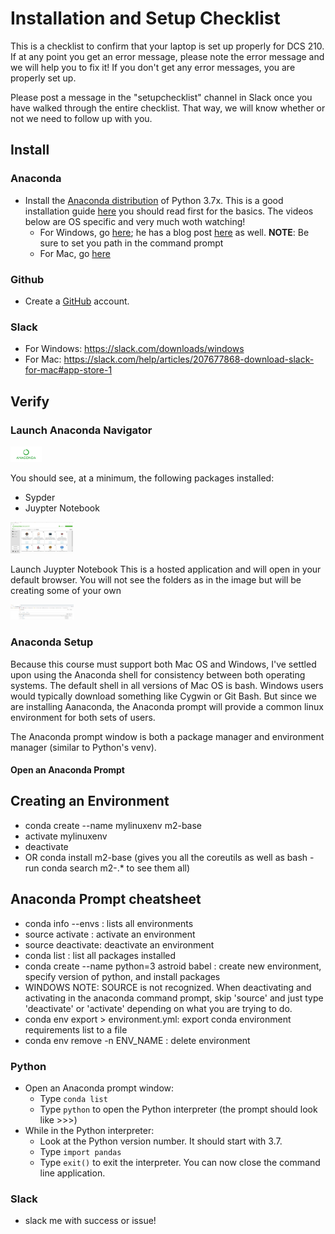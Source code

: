 # Installation and Setup Checklist

This is a checklist to confirm that your laptop is set up properly for DCS 210. If at any point you get an error message, please note the error message and we will help you to fix it! 
If you don't get any error messages, you are properly set up.

Please post a message in the "setupchecklist" channel in Slack once you have walked through the entire checklist. That way, we will know whether or not we need to follow up with you.

## Install

### Anaconda
* Install the [Anaconda distribution](http://continuum.io/downloads) of Python 3.7x. This is a good installation guide [here](https://www.datacamp.com/community/tutorials/installing-anaconda-windows) 
you should read first for the basics. The videos below are OS specific and very much woth watching!
	* For Windows, go [here](https://www.youtube.com/watch?v=dgjEUcccRwM); he has a blog post [here](https://medium.com/@GalarnykMichael/install-python-on-windows-anaconda-c63c7c3d1444) as well.
	__NOTE__: Be sure to set you path in the command prompt
	* For Mac, go [here](https://www.youtube.com/watch?v=YJC6ldI3hWk)

### Github

* Create a [GitHub](https://github.com/) account.

### Slack
* For Windows: https://slack.com/downloads/windows
* For Mac: https://slack.com/help/articles/207677868-download-slack-for-mac#app-store-1


## Verify

### Launch Anaconda Navigator  
<img src="../images/anaconda.png" width = "10%">
	
You should see, at a minimum, the following packages installed:
* Sypder
* Juypter Notebook

<img src="../images/anacondaNavigator.JPG" width = "20%">

Launch Juypter Notebook 
This is a hosted application and will open in your default browser. You will not see the folders as in the image but will be creating some of your own

<img src="../images/jnb.JPG" width = "20%">


### Anaconda Setup
Because this course must support both Mac OS and Windows, I've settled upon using the Anaconda shell for consistency between both operating systems.
The default shell in all versions of Mac OS is bash. Windows users would typically download something like Cygwin or Git Bash. But since we are 
installing Aanaconda, the Anaconda prompt will provide a common linux environment for both sets of users.

The Anaconda prompt window is both a package manager and environment manager (similar to Python's venv).

#### Open an Anaconda Prompt
## Creating an Environment
* conda create --name mylinuxenv m2-base
* activate mylinuxenv
* deactivate
* OR conda install m2-base (gives you all the coreutils as well as bash - run conda search m2-.* to see them all)

## Anaconda Prompt cheatsheet
* conda info --envs : lists all environments
* source activate <env name> : activate an environment
* source deactivate: deactivate an environment
* conda list : list all packages installed
* conda create --name <env name> python=3 astroid babel : create new environment, specify version of python, and install packages
* WINDOWS NOTE: SOURCE is not recognized. When deactivating and activating in the anaconda command prompt, skip 'source' and just type 'deactivate' or 'activate' depending on what you are trying to do.
* conda env export > environment.yml: export conda environment requirements list to a file
* conda env remove -n ENV_NAME : delete environment

### Python
* Open an Anaconda prompt window:
    * Type `conda list` 
    * Type `python` to open the Python interpreter (the prompt should look like >>>)
* While in the Python interpreter:
    * Look at the Python version number. It should start with 3.7.
    * Type `import pandas`
    * Type `exit()` to exit the interpreter. You can now close the command line application.

### Slack
* slack me with success or issue!